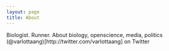 ```yaml
---
layout: page
title: About
---
```


<p class="message">
Biologist. Runner.
About biology, openscience, media, politics
(@varlottaang)[http://twitter.com/varlottaang] on Twitter
</p>

